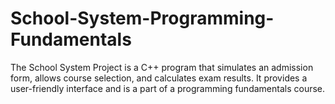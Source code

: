 # School-System-Programming-Fundamentals
The School System Project is a C++ program that simulates an admission form, allows course selection, and calculates exam results. It provides a user-friendly interface and is a part of a programming fundamentals course.
